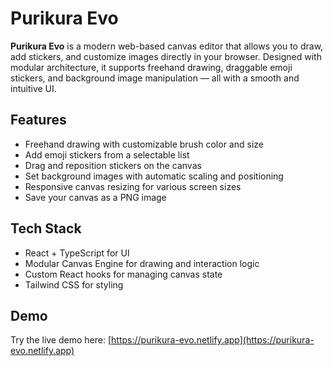 # Purikura Evo

**Purikura Evo** is a modern web-based canvas editor that allows you to draw, add stickers, and customize images directly in your browser. Designed with modular architecture, it supports freehand drawing, draggable emoji stickers, and background image manipulation — all with a smooth and intuitive UI.

## Features

- Freehand drawing with customizable brush color and size  
- Add emoji stickers from a selectable list  
- Drag and reposition stickers on the canvas  
- Set background images with automatic scaling and positioning  
- Responsive canvas resizing for various screen sizes  
- Save your canvas as a PNG image  

## Tech Stack

- React + TypeScript for UI  
- Modular Canvas Engine for drawing and interaction logic  
- Custom React hooks for managing canvas state  
- Tailwind CSS for styling  

## Demo

Try the live demo here: [https://purikura-evo.netlify.app](https://purikura-evo.netlify.app)

